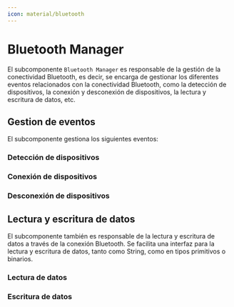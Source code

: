 ```yaml
---
icon: material/bluetooth
---
```


# Bluetooth Manager

El subcomponente `Bluetooth Manager` es responsable de la gestión de la conectividad Bluetooth, es decir, se encarga
de gestionar los diferentes eventos relacionados con la conectividad Bluetooth, como la detección de dispositivos,
la conexión y desconexión de dispositivos, la lectura y escritura de datos, etc.

## Gestion de eventos

El subcomponente gestiona los siguientes eventos:

### Detección de dispositivos

### Conexión de dispositivos

### Desconexión de dispositivos

## Lectura y escritura de datos

El subcomponente también es responsable de la lectura y escritura de datos a través de la conexión Bluetooth. Se facilita
una interfaz para la lectura y escritura de datos, tanto como String, como en tipos primitivos o binarios.

### Lectura de datos

### Escritura de datos